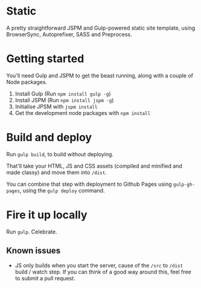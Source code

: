 Static
======

A pretty straightforward JSPM and Gulp-powered static site template, using BrowserSync, Autoprefixer, SASS and Preprocess.

# Getting started

You'll need Gulp and JSPM to get the beast running, along with a couple of Node packages.

1. Install Gulp (Run `npm install gulp -g`)
2. Install JSPM (Run `npm install jspm -g`)
3. Initialise JPSM with `jspm install`
4. Get the development node packages with `npm install`

# Build and deploy

Run `gulp build`, to build without deploying.

That'll take your HTML, JS and CSS assets (compiled and minified and made classy) and move them into `/dist`.

You can combine that step with deployment to Github Pages using `gulp-gh-pages`, using the `gulp deploy` command.

# Fire it up locally

Run `gulp`. Celebrate.

## Known issues

- JS only builds when you start the server, cause of the `/src` to `/dist` build / watch step. If you can think of a good way around this, feel free to submit a pull request.